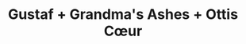 ---
layout: post
category: concert
title: Gustaf + Grandma's Ashes + Ottis Cœur
artists: 
- Gustaf
- Grandma's Ashes
- Ottis Cœur
place: 
- Petit Bain
country: France
city: Paris
---